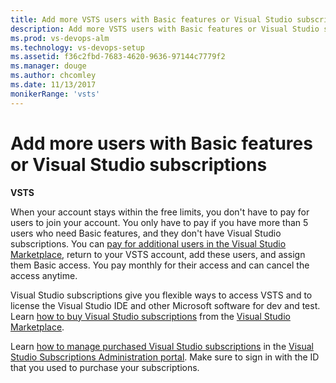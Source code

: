 ```yaml
---
title: Add more VSTS users with Basic features or Visual Studio subscriptions
description: Add more VSTS users with Basic features or Visual Studio subscriptions
ms.prod: vs-devops-alm
ms.technology: vs-devops-setup
ms.assetid: f36c2fbd-7683-4620-9636-97144c7779f2
ms.manager: douge
ms.author: chcomley
ms.date: 11/13/2017
monikerRange: 'vsts'
---
```




# Add more users with Basic features or Visual Studio subscriptions

**VSTS**

When your account stays within the free limits, you don't have to pay for users to join your account.
You only have to pay if you have more than 5 users who need Basic features, and they don't have Visual Studio subscriptions.
You can [pay for additional users in the Visual Studio Marketplace](../billing/buy-basic-access-add-users.md), 
return to your VSTS account, add these users, and assign them Basic access. 
You pay monthly for their access and can cancel the access anytime.

Visual Studio subscriptions give you flexible ways to access VSTS 
and to license the Visual Studio IDE and other Microsoft software for dev and test. 
Learn [how to buy Visual Studio subscriptions](../billing/vs-subscriptions/buy-vs-subscriptions.md) 
from the [Visual Studio Marketplace](https://marketplace.visualstudio.com/subscriptions). 

Learn [how to manage purchased Visual Studio subscriptions](../billing/vs-subscriptions/buy-vs-subscriptions.md#manage-subscriptions) 
in the [Visual Studio Subscriptions Administration portal](https://manage.visualstudio.com/_apis/Home/redirect?RedirectSource=Commerce). 
Make sure to sign in with the ID that you used to purchase your subscriptions.

